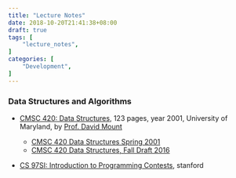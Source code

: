 ```yaml
---
title: "Lecture Notes"
date: 2018-10-20T21:41:38+08:00
draft: true
tags: [
    "lecture_notes",
]
categories: [
    "Development",
]
---
```


### Data Structures and Algorithms

- [CMSC 420: Data Structures][1], 123 pages, year 2001, University of Maryland,
by [Prof. David Mount][2]
    * [CMSC 420 Data Structures Spring 2001][4]
    * [CMSC 420 Data Structures, Fall Draft 2016][3]

- [CS 97SI: Introduction to Programming Contests][5], stanford

[5]: https://web.stanford.edu/class/cs97si/
[4]: http://www.cs.umd.edu/users/mount/420/
[3]: http://www.cs.umd.edu/class/fall2016/cmsc420/
[2]: http://www.cs.umd.edu/users/mount/
[1]: https://www.cs.umd.edu/~mount/420/Lects/420lects.pdf

